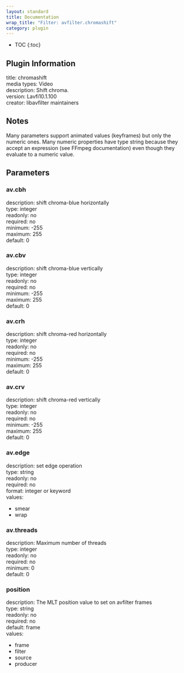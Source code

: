 ```yaml
---
layout: standard
title: Documentation
wrap_title: "Filter: avfilter.chromashift"
category: plugin
---
```

* TOC
{:toc}

## Plugin Information

title: chromashift  
media types:
Video  
description: Shift chroma.  
version: Lavfi10.1.100  
creator: libavfilter maintainers  

## Notes

Many parameters support animated values (keyframes) but only the numeric ones. Many numeric properties have type string because they accept an expression (see FFmpeg documentation) even though they evaluate to a numeric value.

## Parameters

### av.cbh

  
description:
shift chroma-blue horizontally  
type: integer  
readonly: no  
required: no  
minimum: -255  
maximum: 255  
default: 0  

### av.cbv

  
description:
shift chroma-blue vertically  
type: integer  
readonly: no  
required: no  
minimum: -255  
maximum: 255  
default: 0  

### av.crh

  
description:
shift chroma-red horizontally  
type: integer  
readonly: no  
required: no  
minimum: -255  
maximum: 255  
default: 0  

### av.crv

  
description:
shift chroma-red vertically  
type: integer  
readonly: no  
required: no  
minimum: -255  
maximum: 255  
default: 0  

### av.edge

  
description:
set edge operation  
type: string  
readonly: no  
required: no  
format: integer or keyword  
values:  

* smear
* wrap

### av.threads

  
description:
Maximum number of threads  
type: integer  
readonly: no  
required: no  
minimum: 0  
default: 0  

### position

  
description:
The MLT position value to set on avfilter frames  
type: string  
readonly: no  
required: no  
default: frame  
values:  

* frame
* filter
* source
* producer

